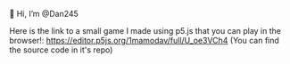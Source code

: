👋 Hi, I’m @Dan245

Here is the link to a small game I made using p5.js that you can play in the browser!: https://editor.p5js.org/1mamodav/full/U_oe3VCh4
(You can find the source code in it's repo)
